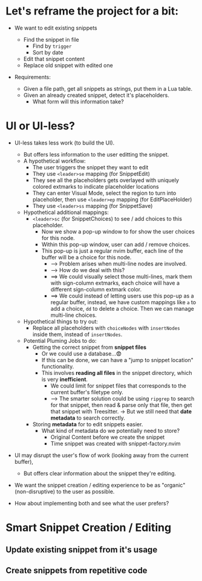 # Let's reframe the project for a bit:

* We want to edit existing snippets
    * Find the snippet in file
        * Find by `trigger`
        * Sort by date
    * Edit that snippet content
    * Replace old snippet with edited one

* Requirements:
    * Given a file path, get all snippets as strings, put them in a Lua table.
    * Given an already created snippet, detect it's placeholders.
        * What form will this information take?

# UI or UI-less?

* UI-less takes less work (to build the UI).
    * But offers less information to the user editting the snippet.
    * A hypothetical workflow:
        * The user triggers the snippet they want to edit
        * They use `<leader>se` mapping (for SnippetEdit)
        * They see all the placeholders gets overlayed with uniquely colored extmarks
          to indicate placeholder locations
        * They can enter Visual Mode, select the region to turn into placeholder,
          then use `<leader>ep` mapping (for EditPlaceHolder)
        * They use `<leader>ss` mapping (for SnippetSave)
    * Hypothetical additional mappings:
        * `<leader>sc` (for SnippetChoices) to see / add choices to this placeholder.
            * Now we show a pop-up window to for show the user choices for this node.
            * Within this pop-up window, user can add / remove choices.
            * This pop-up is just a regular nvim buffer, each line of the buffer
              will be a choice for this node.
                * --> Problem arises when multi-line nodes are involved.
                * --> How do we deal with this?
                * ==> We could visually select those multi-lines, mark them with sign-column extmarks,
                      each choice will have a different sign-column extmark color.
                * ==> We could instead of letting users use this pop-up as a regular buffer,
                      instead, we have custom mappings like `a` to add a choice, `dd` to delete a choice.
                      Then we can manage multi-line choices.
    * Hypothetical things to try out:
        * Replace all placeholders with `choiceNodes` with `insertNodes` inside them, instead of `insertNodes`.
    * Potential Pluming Jobs to do:
        * Getting the correct snippet from **snippet files**
            * Or we could use a database...😨
            * If this can be done, we can have a "jump to snippet location" functionality.
            * This involves **reading all files** in the snippet directory, which is very **inefficient**.
                * We could limit for snippet files that corresponds to the current buffer's filetype only.
                * --> The smarter solution could be using `ripgrep` to search for that snippet,
                      then read & parse only that file, then get that snippet with Treesitter.
                      -> But we still need that **date metadata** to search correctly.
        * Storing **metadata** for to edit snippets easier.
            * What kind of metadata do we potentially need to store?
                * Original Content before we create the snippet
                * Time snippet was created with snippet-factory.nvim

* UI may disrupt the user's flow of work (looking away from the current buffer),
    * But offers clear information about the snippet they're editing.

* We want the snippet creation / editing experience to be as "organic" (non-disruptive) to the user as possible.

* How about implementing both and see what the user prefers?



# Smart Snippet Creation / Editing

## Update existing snippet from it's usage

## Create snippets from repetitive code
